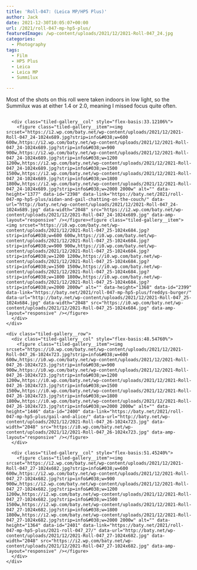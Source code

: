 ```yaml
---
title: 'Roll-047: (Leica MP/HP5 Plus)'
author: Jack
date: 2021-12-30T10:05:07+00:00
url: /2021/roll-047-mp-hp5-plus/
featuredImage: /wp-content/uploads/2021/12/2021-Roll-047_24.jpg
categories:
  - Photography
tags:
  - Film
  - HP5 Plus
  - Leica
  - Leica MP
  - Summilux

---
```

Most of the shots on this roll were taken indoors in low light, so the Summilux was at either 1.4 or 2.0, meaning I missed focus quite often.

<div class="wp-block-jetpack-tiled-gallery aligncenter is-style-rectangular">
  <div class="tiled-gallery__gallery">
    <div class="tiled-gallery__row">
      <div class="tiled-gallery__col" style="flex-basis:66.87894%">
        <figure class="tiled-gallery__item"><img srcset="https://i0.wp.com/baty.net/wp-content/uploads/2021/12/2021-Roll-047_06-1024x685.jpg?strip=info&#038;w=600 600w,https://i0.wp.com/baty.net/wp-content/uploads/2021/12/2021-Roll-047_06-1024x685.jpg?strip=info&#038;w=900 900w,https://i0.wp.com/baty.net/wp-content/uploads/2021/12/2021-Roll-047_06-1024x685.jpg?strip=info&#038;w=1200 1200w,https://i0.wp.com/baty.net/wp-content/uploads/2021/12/2021-Roll-047_06-1024x685.jpg?strip=info&#038;w=1500 1500w,https://i0.wp.com/baty.net/wp-content/uploads/2021/12/2021-Roll-047_06-1024x685.jpg?strip=info&#038;w=1800 1800w,https://i0.wp.com/baty.net/wp-content/uploads/2021/12/2021-Roll-047_06-1024x685.jpg?strip=info&#038;w=2000 2000w" alt="" data-height="1369" data-id="2397" data-link="https://baty.net/2021/roll-047-mp-hp5-plus/jess-cleaning-her-new-iphone-13-pro-max-screen/" data-url="http://baty.net/wp-content/uploads/2021/12/2021-Roll-047_06-1024x685.jpg" data-width="2048" src="https://i0.wp.com/baty.net/wp-content/uploads/2021/12/2021-Roll-047_06-1024x685.jpg" data-amp-layout="responsive" /></figure>
      </div>
      
      <div class="tiled-gallery__col" style="flex-basis:33.12106%">
        <figure class="tiled-gallery__item"><img srcset="https://i2.wp.com/baty.net/wp-content/uploads/2021/12/2021-Roll-047_24-1024x689.jpg?strip=info&#038;w=600 600w,https://i2.wp.com/baty.net/wp-content/uploads/2021/12/2021-Roll-047_24-1024x689.jpg?strip=info&#038;w=900 900w,https://i2.wp.com/baty.net/wp-content/uploads/2021/12/2021-Roll-047_24-1024x689.jpg?strip=info&#038;w=1200 1200w,https://i2.wp.com/baty.net/wp-content/uploads/2021/12/2021-Roll-047_24-1024x689.jpg?strip=info&#038;w=1500 1500w,https://i2.wp.com/baty.net/wp-content/uploads/2021/12/2021-Roll-047_24-1024x689.jpg?strip=info&#038;w=1800 1800w,https://i2.wp.com/baty.net/wp-content/uploads/2021/12/2021-Roll-047_24-1024x689.jpg?strip=info&#038;w=2000 2000w" alt="" data-height="1377" data-id="2398" data-link="https://baty.net/2021/roll-047-mp-hp5-plus/aidan-and-gail-chatting-on-the-couch/" data-url="http://baty.net/wp-content/uploads/2021/12/2021-Roll-047_24-1024x689.jpg" data-width="2048" src="https://i2.wp.com/baty.net/wp-content/uploads/2021/12/2021-Roll-047_24-1024x689.jpg" data-amp-layout="responsive" /></figure><figure class="tiled-gallery__item"><img srcset="https://i0.wp.com/baty.net/wp-content/uploads/2021/12/2021-Roll-047_25-1024x684.jpg?strip=info&#038;w=600 600w,https://i0.wp.com/baty.net/wp-content/uploads/2021/12/2021-Roll-047_25-1024x684.jpg?strip=info&#038;w=900 900w,https://i0.wp.com/baty.net/wp-content/uploads/2021/12/2021-Roll-047_25-1024x684.jpg?strip=info&#038;w=1200 1200w,https://i0.wp.com/baty.net/wp-content/uploads/2021/12/2021-Roll-047_25-1024x684.jpg?strip=info&#038;w=1500 1500w,https://i0.wp.com/baty.net/wp-content/uploads/2021/12/2021-Roll-047_25-1024x684.jpg?strip=info&#038;w=1800 1800w,https://i0.wp.com/baty.net/wp-content/uploads/2021/12/2021-Roll-047_25-1024x684.jpg?strip=info&#038;w=2000 2000w" alt="" data-height="1368" data-id="2399" data-link="https://baty.net/2021/roll-047-mp-hp5-plus/freddys-burger/" data-url="http://baty.net/wp-content/uploads/2021/12/2021-Roll-047_25-1024x684.jpg" data-width="2048" src="https://i0.wp.com/baty.net/wp-content/uploads/2021/12/2021-Roll-047_25-1024x684.jpg" data-amp-layout="responsive" /></figure>
      </div>
    </div>
    
    <div class="tiled-gallery__row">
      <div class="tiled-gallery__col" style="flex-basis:48.54760%">
        <figure class="tiled-gallery__item"><img srcset="https://i0.wp.com/baty.net/wp-content/uploads/2021/12/2021-Roll-047_26-1024x723.jpg?strip=info&#038;w=600 600w,https://i0.wp.com/baty.net/wp-content/uploads/2021/12/2021-Roll-047_26-1024x723.jpg?strip=info&#038;w=900 900w,https://i0.wp.com/baty.net/wp-content/uploads/2021/12/2021-Roll-047_26-1024x723.jpg?strip=info&#038;w=1200 1200w,https://i0.wp.com/baty.net/wp-content/uploads/2021/12/2021-Roll-047_26-1024x723.jpg?strip=info&#038;w=1500 1500w,https://i0.wp.com/baty.net/wp-content/uploads/2021/12/2021-Roll-047_26-1024x723.jpg?strip=info&#038;w=1800 1800w,https://i0.wp.com/baty.net/wp-content/uploads/2021/12/2021-Roll-047_26-1024x723.jpg?strip=info&#038;w=2000 2000w" alt="" data-height="1446" data-id="2400" data-link="https://baty.net/2021/roll-047-mp-hp5-plus/gail-and-alice/" data-url="http://baty.net/wp-content/uploads/2021/12/2021-Roll-047_26-1024x723.jpg" data-width="2048" src="https://i0.wp.com/baty.net/wp-content/uploads/2021/12/2021-Roll-047_26-1024x723.jpg" data-amp-layout="responsive" /></figure>
      </div>
      
      <div class="tiled-gallery__col" style="flex-basis:51.45240%">
        <figure class="tiled-gallery__item"><img srcset="https://i2.wp.com/baty.net/wp-content/uploads/2021/12/2021-Roll-047_27-1024x682.jpg?strip=info&#038;w=600 600w,https://i2.wp.com/baty.net/wp-content/uploads/2021/12/2021-Roll-047_27-1024x682.jpg?strip=info&#038;w=900 900w,https://i2.wp.com/baty.net/wp-content/uploads/2021/12/2021-Roll-047_27-1024x682.jpg?strip=info&#038;w=1200 1200w,https://i2.wp.com/baty.net/wp-content/uploads/2021/12/2021-Roll-047_27-1024x682.jpg?strip=info&#038;w=1500 1500w,https://i2.wp.com/baty.net/wp-content/uploads/2021/12/2021-Roll-047_27-1024x682.jpg?strip=info&#038;w=1800 1800w,https://i2.wp.com/baty.net/wp-content/uploads/2021/12/2021-Roll-047_27-1024x682.jpg?strip=info&#038;w=2000 2000w" alt="" data-height="1364" data-id="2401" data-link="https://baty.net/2021/roll-047-mp-hp5-plus/2021-roll-047_27/" data-url="http://baty.net/wp-content/uploads/2021/12/2021-Roll-047_27-1024x682.jpg" data-width="2048" src="https://i2.wp.com/baty.net/wp-content/uploads/2021/12/2021-Roll-047_27-1024x682.jpg" data-amp-layout="responsive" /></figure>
      </div>
    </div>
  </div>
</div>